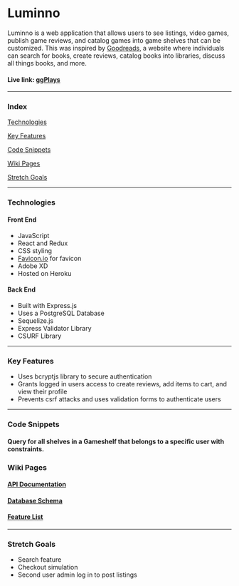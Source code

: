 # Luminno
Luminno is a web application that allows users to see listings, video games, publish game reviews, and catalog games into game shelves that can be customized. This was inspired by [Goodreads](https://www.goodreads.com/), a website where individuals can search for books, create reviews, catalog books into libraries, discuss all things books, and more.
#### Live link: [ggPlays](https://ggplays.herokuapp.com/)

***

### Index
[Technologies](#technologies)

[Key Features](#key-features)

[Code Snippets](#code-snippets)

[Wiki Pages](#wiki-pages)

[Stretch Goals](#stretch-goals)

***

### Technologies
#### Front End
- JavaScript
- React and Redux
- CSS styling
- [Favicon.io](https://favicon.io/) for favicon
- Adobe XD
- Hosted on Heroku

#### Back End
- Built with Express.js
- Uses a PostgreSQL Database
- Sequelize.js
- Express Validator Library
- CSURF Library

***

### Key Features
- Uses bcryptjs library to secure authentication
- Grants logged in users access to create reviews, add items to cart, and view their profile
- Prevents csrf attacks and uses validation forms to authenticate users

***

### Code Snippets
#### Query for all shelves in a Gameshelf that belongs to a specific user with constraints.


### Wiki Pages
#### [API Documentation](https://github.com/Hieu-Ma/ggplays/wiki/API-Documentation)
#### [Database Schema](https://github.com/Hieu-Ma/ggplays/wiki/Database-Schema)
#### [Feature List](https://github.com/Hieu-Ma/ggplays/wiki/Feature-List)

***

### Stretch Goals
- Search feature
- Checkout simulation
- Second user admin log in to post listings
